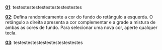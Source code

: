 **[01](/albers/01)**: testestestestestestestestestestes

**[02](/albers/02)**: Defina randomicamente a cor do fundo do retângulo a esquerda. O retângulo a direita apresenta a cor complementar e a grade a mistura de ambas as cores de fundo. Para selecionar uma nova cor, aperte qualquer tecla.

**[03](/albers/03)**: testestestestestestestestestestes

